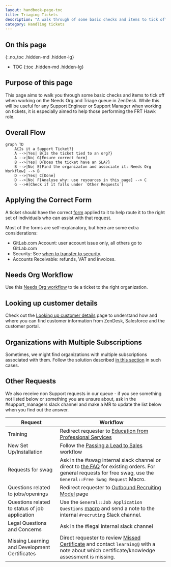 ```yaml
---
layout: handbook-page-toc
title: Triaging Tickets
description: "A walk through of some basic checks and items to tick off when working on the Needs Org and Triage queue in ZenDesk."
category: Handling tickets
---
```


## On this page

{:.no_toc .hidden-md .hidden-lg}

- TOC
{:toc .hidden-md .hidden-lg}

## Purpose of this page

This page aims to walk you through some basic checks and items to tick off when working on the Needs Org and Triage queue in ZenDesk. While this will be useful for any Support Engineer or Support Manager when working on tickets, it is especially aimed to help those performing the FRT Hawk role.

## Overall Flow

```mermaid
graph TD
    A{Is it a Support Ticket?}
    A -->|Yes| B{Is the ticket tied to an org?}
    A -->|No| G[Ensure correct form]
    B -->|Yes| D{Does the ticket have an SLA?}
    B -->|No| E[Find the organizaton and associate it: Needs Org Workflow] --> B
    D -->|Yes| C[Done]
    D -->|No| F[Analyse why: use resources in this page] --> C
    G -->H[Check if it falls under `Other Requests`]
```

## Applying the Correct Form

A ticket should have the correct [form](https://gitlab.com/gitlab-com/support/support-ops/zendesk-ticket-forms-and-fields/#ticket-form-id-numbers) applied to it to help route it to the right set of individuals who can assist with that request.

Most of the forms are self-explanatory, but here are some extra considerations:

- GitLab.com Account: user account issue only, all others go to GitLab.com
- Security: See [when to transfer to security](/handbook/support/workflows/working_with_security.html#identifying-issues-for-transfer-to-security).
- Accounts Receivable: refunds, VAT and invoices.

## Needs Org Workflow

Use this [Needs Org workflow](/handbook/support/workflows/associating_needs_org_tickets_with_orgs.html) to tie a ticket to the right organization.

## Looking up customer details

Check out the [Looking up customer details](https://about.gitlab.com/handbook/support/workflows/looking_up_customer_account_details.html) page to understand how and where you can find customer information from ZenDesk, Salesforce and the customer portal.

## Organizations with Multiple Subscriptions

Sometimes, we might find organizations with multiple subscriptions associated with them. Follow the solution described [in this section](/handbook/support/support-ops/zendesk/organizations.html#what-is-an-organization-has-multiple-subscriptions) in such cases.

## Other Requests

We also receive non Support requests in our queue - if you see something not listed below or something you are unsure about, ask in the #support_managers slack channel and make a MR to update the list below when you find out the answer.

|Request|Workflow|
|--|--|
|Training|Redirect requester to [Education from Professional Services](https://about.gitlab.com/services/education/)|
|New Set Up/Installation|Follow the [Passing a Lead to Sales](/handbook/support/workflows/passing_a_lead_to_sales.html) workflow|
|Requests for swag|Ask in the #swag internal slack channel or direct to [the FAQ](https://shop.gitlab.com/pages/f-a-q) for existing orders. For general requests for free swag, use the `General::Free Swag Request` Macro.|
|Questions related to jobs/openings|Redirect requester to [Outbound Recruiting Model](https://about.gitlab.com/jobs/faq/#gitlabs-outbound-recruiting-model) page|
|Questions related to status of job application| Use the `General::Job Application Questions` [macro](https://gitlab.com/gitlab-com/support/support-ops/zendesk-macros/-/blob/master/macros/active/General/Job%20Application%20Questions.yaml) and send a note to the internal `#recruting` Slack channel.|
|Legal Questions and Concerns|Ask in the #legal internal slack channel|
|Missing Learning and Development Certificates | Direct requester to review  [Missed Certificate](https://about.gitlab.com/handbook/people-group/learning-and-development/certifications/#missed-certificate) and contact `learning@` with a note about which certificate/knowledge assessment is missing. |
